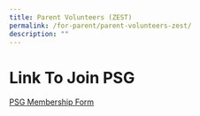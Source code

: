 ```yaml
---
title: Parent Volunteers (ZEST)
permalink: /for-parent/parent-volunteers-zest/
description: ""
---
```

Link To Join PSG
=================

[PSG Membership Form](https://form.gov.sg/60349ce4ebc4bd0011b2cb72)
